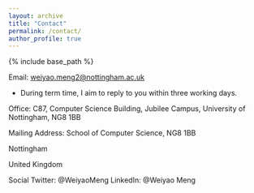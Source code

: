 ```yaml
---
layout: archive
title: "Contact"
permalink: /contact/
author_profile: true
---
```


{% include base_path %}

Email: weiyao.meng2@nottingham.ac.uk
  - During term time, I aim to reply to you within three working days. 
  
Office: C87, Computer Science Building, Jubilee Campus, University of Nottingham, NG8 1BB

Mailing Address: School of Computer Science, NG8 1BB

Nottingham

United Kingdom

Social
Twitter: @WeiyaoMeng
LinkedIn: @Weiyao Meng